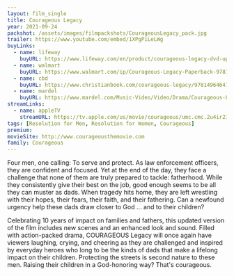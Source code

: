 ```yaml
---
layout: film_single
title: Courageous Legacy
year: 2021-09-24
packshot: /assets/images/filmpackshots/CourageousLegacy_pack.jpg
trailer: https://www.youtube.com/embed/1XPgPiLeLWg
buyLinks:
  - name: lifeway
    buyURL: https://www.lifeway.com/en/product/courageous-legacy-dvd-updated-10th-anniversary-P008016903
  - name: walmart
    buyURL: https://www.walmart.com/ip/Courageous-Legacy-Paperback-9781496464781/495996756
  - name: cbd
    buyURL: https://www.christianbook.com/courageous-legacy/9781496464781/pd/464784?event=ESRCN
  - name: mardel
    buyURL: https://www.mardel.com/Music-Video/Video/Drama/Courageous-Legacy,-DVD/p/3976891
streamLinks:
  - name: appleTV
    streamURL: https://tv.apple.com/us/movie/courageous/umc.cmc.2u4ir23feajdjiqhwu8ih20uf
tags: [Resolution for Men, Resolution for Women, Courageous]
premium:
movieSite: http://www.courageousthemovie.com
family: Courageous
---
```

Four men, one calling: To serve and protect. As law enforcement officers, they are confident and focused. Yet at the end of the day, they face a challenge that none of them are truly prepared to tackle: fatherhood. While they consistently give their best on the job, good enough seems to be all they can muster as dads. When tragedy hits home, they are left wrestling with their hopes, their fears, their faith, and their fathering. Can a newfound urgency help these dads draw closer to God ... and to their children?

Celebrating 10 years of impact on families and fathers, this updated version of the film includes new scenes and an enhanced look and sound. Filled with action-packed drama, COURAGEOUS Legacy will once again have viewers laughing, crying, and cheering as they are challenged and inspired by everyday heroes who long to be the kinds of dads that make a lifelong impact on their children. Protecting the streets is second nature to these men. Raising their children in a God-honoring way? That's courageous.
